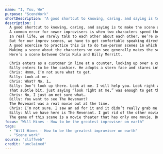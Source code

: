 ```yaml
---
name: "I, You, We"
purpose: "SceneWork"
shortDescription: "A good shortcut to knowing, caring, and saying is to make the scene about the people in the scene. A common error for newer improvisers is when two characters spend the whole scene talking about a third character who isn\u2019t there. The spouse, the boss, the crazy friend. It feels natural, but a scene can\u2019t really get started until the people in it talk to each other about each other. In real life, we rarely talk to each other about each other. We\u2019re scared to do it, or it feels rude. But for our improv scenes, we have to get comfortable speaking directly. A good exercise to practice this is to do two-person scenes in which each person must start their lines with \u201cI,\u201d \u201cyou,\u201d or \u201cwe.\u201d Do this until you feel the scene has found a game. Making a scene about the characters we can see generally makes the scene more powerful. Here\u2019s a scene between Chris Kula and Billy Merritt."
description: |
  A good shortcut to knowing, caring, and saying is to make the scene about the people in the scene.
  A common error for newer improvisers is when two characters spend the whole scene talking about a third character who isn’t there. The spouse, the boss, the crazy friend. It feels natural, but a scene can’t really get started until the people in it talk to each other about each other.
  In real life, we rarely talk to each other about each other. We’re scared to do it, or it feels rude.
  But for our improv scenes, we have to get comfortable speaking directly.
  A good exercise to practice this is to do two-person scenes in which each person must start their lines with “I,” “you,” or “we.” Do this until you feel the scene has found a game.
  Making a scene about the characters we can see generally makes the scene more powerful.
  Here’s a scene between Chris Kula and Billy Merritt.
  
  Chris enters as a customer in line at a counter, looking up over a cashier at a menu.
  Billy enters to be the cashier. He adopts a stern face and stares intently at Chris.
  Chris: Hmmm, I’m not sure what to get.
  Billy: Look at me.
  Chris: What? No, I…
  Billy: Don’t look up there. Look at me. I will help you. Look right at me.
  That subtle bit, just saying “look right at me,” was enough to get the audience laughing. Now the actors still had work to do to determine what the scene was about.
  Chris: No, I just am not sure what…
  Billy: You want to see The Revenant?
  The Revenant was a real movie out at the time.
  Chris: I’m not sure. I saw an ad for it and it didn’t really grab me.
  Billy: All we have here is The Revenant. I got rid of the other movies.
  The game of this scene is a movie theater that has only one movie. But Billy’s “look at me” gave the whole scene a menacing tone, and gave them something to unpack about a person in the scene right away
focus: "Will Hines - How to be the greatest improviser on earth"
tags:
  - "Will Hines - How to be the greatest improviser on earth"
  - "Scene work"
source: "cliffweb"
credit: "unclaimed"
---
```


